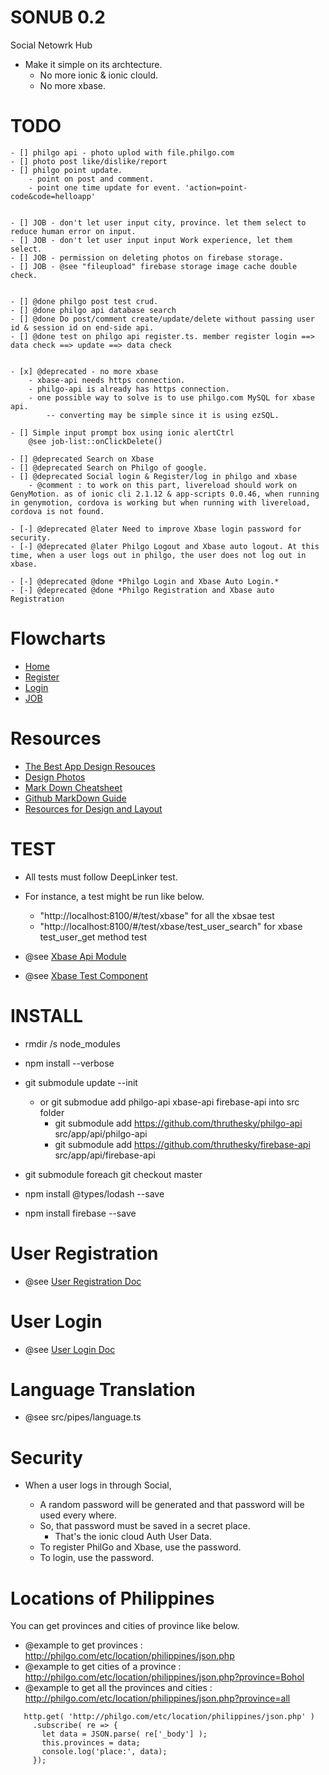 # SONUB 0.2
Social Netowrk Hub

* Make it simple on its archtecture.
    * No more ionic & ionic clould.
    * No more xbase.


# TODO

    - [] philgo api - photo uplod with file.philgo.com
    - [] photo post like/dislike/report
    - [] philgo point update.
        - point on post and comment.
        - point one time update for event. 'action=point-code&code=helloapp'


    - [] JOB - don't let user input city, province. let them select to reduce human error on input.
    - [] JOB - don't let user input input Work experience, let them select.
    - [] JOB - permission on deleting photos on firebase storage.
    - [] JOB - @see "fileupload" firebase storage image cache double check.


    - [] @done philgo post test crud.
    - [] @done philgo api database search
    - [] @done Do post/comment create/update/delete without passing user id & session id on end-side api.
    - [] @done test on philgo api register.ts. member register login ==> data check ==> update ==> data check


    - [x] @deprecated - no more xbase
        - xbase-api needs https connection.
        - philgo-api is already has https connection.
        - one possible way to solve is to use philgo.com MySQL for xbase api.
            -- converting may be simple since it is using ezSQL.

    - [] Simple input prompt box using ionic alertCtrl
        @see job-list::onClickDelete()

    - [] @deprecated Search on Xbase
    - [] @deprecated Search on Philgo of google.
    - [] @deprecated Social login & Register/log in philgo and xbase 
        - @comment : to work on this part, livereload should work on GenyMotion. as of ionic cli 2.1.12 & app-scripts 0.0.46, when running in genymotion, cordova is working but when running with livereload, cordova is not found.

    - [-] @deprecated @later Need to improve Xbase login password for security.
    - [-] @deprecated @later Philgo Logout and Xbase auto logout. At this time, when a user logs out in philgo, the user does not log out in xbase.

    - [-] @deprecated @done *Philgo Login and Xbase Auto Login.*
    - [-] @deprecated @done *Philgo Registration and Xbase auto Registration

# Flowcharts


* [Home](https://docs.google.com/drawings/d/1vq_-wilfcf8XVJ-xC7CZagOiZ09LrjUEXcPJsrRltQ4/edit)
* [Register](https://docs.google.com/drawings/d/1Bw22pNiOE5jLUcLCUPVnxVidpg_mE_GCm2zPfCwQJdk/edit)
* [Login](https://docs.google.com/drawings/d/1KIF1dG8AqVWj5qQ6Y5PS3SeMZRJ50JAK5d1hdje4flc/edit)
* [JOB](https://docs.google.com/drawings/d/1oTbPXtTxVlZIzGnPcPzTIYC1d6bcL5vvxMCUpf8pxIs/edit)


# Resources

* [The Best App Design Resouces](https://market.ionic.io/themes)
* [Design Photos](https://www.shutterstock.com/en/)
* [Mark Down  Cheatsheet](https://github.com/adam-p/markdown-here/wiki/Markdown-Cheatsheet)
* [Github MarkDown Guide](https://guides.github.com/features/mastering-markdown/)
* [Resources for Design and Layout](https://drive.google.com/drive/u/0/folders/0B4u3qiWTgOC-UVA1ZkFkYjlQNk0)




# TEST

* All tests must follow DeepLinker test.
* For instance, a test might be run like below.

    * "http://localhost:8100/#/test/xbase" for all the xbsae test
    * "http://localhost:8100/#/test/xbase/test_user_search" for xbase test_user_get method test

* @see [Xbase Api Module](https://github.com/thruthesky/xbase-api/blob/master/xbase-api-module.ts)
* @see [Xbase Test Component](https://github.com/thruthesky/xbase-api/blob/master/xbase-test.ts)




# INSTALL

* rmdir /s node_modules
* npm install --verbose
* git submodule update --init
    * or git submodue add philgo-api xbase-api firebase-api into src folder
        * git submodule add https://github.com/thruthesky/philgo-api src/app/api/philgo-api
        * git submodule add https://github.com/thruthesky/firebase-api src/app/api/firebase-api

* git submodule foreach git checkout master


* npm install @types/lodash --save

* npm install firebase --save



# User Registration

* @see [User Registration Doc](https://github.com/thruthesky/sonub/tree/master/src/pages/register)

# User Login

* @see [User Login Doc](https://github.com/thruthesky/sonub/tree/master/src/pages/login)



# Language Translation

* @see src/pipes/language.ts

# Security

* When a user logs in through Social,

    * A random password will be generated and that password will be used every where.
    * So, that password must be saved in a secret place.
        * That's the ionic cloud Auth User Data.
    * To register PhilGo and Xbase, use the password.
    * To login, use the password.


# Locations of Philippines

You can get provinces and cities of province like below.

 * @example to get provinces : http://philgo.com/etc/location/philippines/json.php
 * @example to get cities of a province : http://philgo.com/etc/location/philippines/json.php?province=Bohol
 * @example to get all the provinces and cities : http://philgo.com/etc/location/philippines/json.php?province=all

 ````
    http.get( 'http://philgo.com/etc/location/philippines/json.php' )
      .subscribe( re => {
        let data = JSON.parse( re['_body'] );
        this.provinces = data;
        console.log('place:', data);
      });
````
